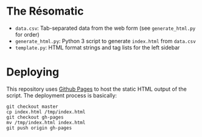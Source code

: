 The Résomatic
=============

* `data.csv`: Tab-separated data from the web form (see `generate_html.py` for order)
* `generate_html.py`: Python 3 script to generate `index.html` from `data.csv`
* `template.py`: HTML format strings and tag lists for the left sidebar

Deploying
=========

This repository uses [Github Pages](http://pages.github.com/) to host the
static HTML output of the script. The deployment process is basically:

    git checkout master
    cp index.html /tmp/index.html
    git checkout gh-pages
    mv /tmp/index.html index.html
    git push origin gh-pages
